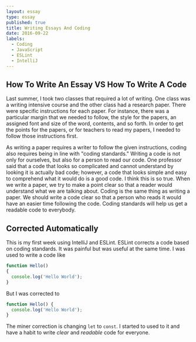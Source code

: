 ```yaml
---
layout: essay
type: essay
published: true
title: Writing Essays And Coding
date: 2016-09-22
labels:
  - Coding
  - JavaScript
  - ESLint
  - IntelliJ
---
```


## How To Write An Essay VS How To Write A Code

Last summer, I took two classes that required a lot of writing.  One class was a writing intensive course and the other class had a research paper.  There were specific instructions for each paper.  For instance, there was a particular margin that we needed to follow, the style for the papers, an assigned font and size of the word, contents, and so forth.  In order to get the points for the papers, or for teachers to read my papers, I needed to follow those instructions first.

As writing a paper requires a writer to follow the given instructions, coding also requires being in line with "coding standards."    Writing a code is not only for ourselves, but also for a person to read our code.  One professor said that a code that looks so complicated and cannot understand by looking it is actually bad code; however, a code that looks simple and easy to comprehend what it would do is a good code.  I think this is so true.  When we write a paper, we try to make a point clear so that a reader would understand what we are talking about.  Coding is the same thing as writing a paper.  We should write a code clear so that a person who reads it would have an easier time following the code.  Coding standards will help us get a readable code to everybody.

## Corrected Automatically

This is my first week using IntelliJ and ESLint.  ESLint corrects a code based on coding standards.  It was painful but was useful at the same time.  I was used to write a code like

```javascript
function Hello()
{
  console.log('Hello World');
}
```

But I was corrected to

```javascript
function Hello() {
  console.log('Hello World');
}
```

The miner correction is changing ```let``` to ```const```.  I started to used to it and have a habit to write *clear* and *readable* code for everyone.  
